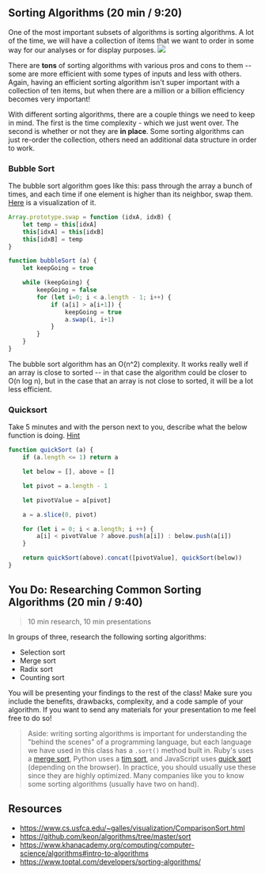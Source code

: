 ## Sorting Algorithms (20 min / 9:20)

One of the most important subsets of algorithms is sorting algorithms. A lot of the time, we will have a collection of items that we want to order in some way for our analyses or for display purposes.
![](https://cdn-images-1.medium.com/max/600/1*i0fopl3fml48X4aAxpqM4A.jpeg)

There are **tons** of sorting algorithms with various pros and cons to them -- some are more efficient with some types of inputs and less with others. Again, having an efficient sorting algorithm isn't super important with a collection of ten items, but when there are a million or a billion efficiency becomes very important!

With different sorting algorithms, there are a couple things we need to keep in mind. The first is the time complexity - which we just went over. The second is whether or not they are **in place**. Some sorting algorithms can just re-order the collection, others need an additional data structure in order to work.

### Bubble Sort

The bubble sort algorithm goes like this: pass through the array a bunch of times, and each time if one element is higher than its neighbor, swap them. [Here](https://www.cs.usfca.edu/~galles/visualization/ComparisonSort.html) is a visualization of it.

```javascript
Array.prototype.swap = function (idxA, idxB) {
	let temp = this[idxA]
	this[idxA] = this[idxB]
	this[idxB] = temp
}

function bubbleSort (a) {
	let keepGoing = true

	while (keepGoing) {
		keepGoing = false
		for (let i=0; i < a.length - 1; i++) {
			if (a[i] > a[i+1]) {
				keepGoing = true
				a.swap(i, i+1)
			}
		}
	}
}
```

The bubble sort algorithm has an O(n^2) complexity. It works really well if an array is close to sorted -- in that case the algorithm could be closer to O(n log n), but in the case that an array is not close to sorted, it will be a lot less efficient.

### Quicksort

Take 5 minutes and with the person next to you, describe what the below function is doing. [Hint](https://www.cs.usfca.edu/~galles/visualization/ComparisonSort.html)

```js
function quickSort (a) {
	if (a.length <= 1) return a

	let below = [], above = []

	let pivot = a.length - 1

	let pivotValue = a[pivot]

	a = a.slice(0, pivot)

	for (let i = 0; i < a.length; i ++) {
		a[i] < pivotValue ? above.push(a[i]) : below.push(a[i])
	}

	return quickSort(above).concat([pivotValue], quickSort(below))
}
```

## You Do: Researching Common Sorting Algorithms (20 min / 9:40)
> 10 min research, 10 min presentations

In groups of three, research the following sorting algorithms:
* Selection sort
* Merge sort
* Radix sort
* Counting sort

You will be presenting your findings to the rest of the class! Make sure you include the benefits, drawbacks, complexity, and a code sample of your algorithm. If you want to send any materials for your presentation to me feel free to do so!

> Aside: writing sorting algorithms is important for understanding the "behind the scenes" of a programming language, but each language we have used in this class has a `.sort()` method built in. Ruby's uses a [merge sort](https://en.wikipedia.org/wiki/Merge_sort), Python uses a [tim sort](https://en.wikipedia.org/wiki/Timsort), and JavaScript uses [quick sort](https://stackoverflow.com/questions/234683/javascript-array-sort-implementation) (depending on the browser). In practice, you should usually use these since they are highly optimized. Many companies like you to know some sorting algorithms (usually have two on hand).

## Resources
* https://www.cs.usfca.edu/~galles/visualization/ComparisonSort.html
* https://github.com/keon/algorithms/tree/master/sort
* https://www.khanacademy.org/computing/computer-science/algorithms#intro-to-algorithms
* https://www.toptal.com/developers/sorting-algorithms/